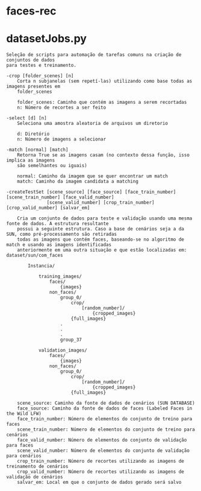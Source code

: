 faces-rec
=========

datasetJobs.py
=============
    Seleção de scripts para automação de tarefas comuns na criação de conjuntos de dados
    para testes e treinamento.

    -crop [folder_scenes] [n]
        Corta n subjanelas (sem repetí-las) utilizando como base todas as imagens presentes em 
        folder_scenes
    
        folder_scenes: Caminho que contém as imagens a serem recortadas
        n: Número de recortes a ser feito

    -select [d] [n]
        Seleciona uma amostra aleatoria de arquivos um diretorio
    
        d: Diretório
        n: Número de imagens a selecionar

    -match [normal] [match]
        Retorna True se as imagens casam (no contexto dessa função, isso implica as imagens
        são semelhantes ou iguais)

        normal: Caminho da imagem que se quer encontrar um match
        match: Caminho da imagem candidata a matching

    -createTestSet [scene_source] [face_source] [face_train_number] [scene_train_number] [face_valid_number] 
                   [scene_valid_number] [crop_train_number] [crop_valid_number] [salvar_em]

        Cria um conjunto de dados para teste e validação usando uma mesma fonte de dados. A estrutura resultante
        possui a seguinte estrutura. Caso a base de cenários seja a da SUN, como pré-processamento são retiradas
        todas as imagens que contém faces, baseando-se no algoritmo de match e usando as imagens identificadas 
        anteriormente em uma outra situação e que estão localizadas em: dataset/sun/com_faces
        
            Instancia/

                training_images/
                    faces/
                        {images}
                    non_faces/
                        group_0/
                            crop/
                                [random_number]/
                                    {cropped_images}
                            {full_images}
                        .
                        .
                        .
                        group_37

                validation_images/
                    faces/
                        {images}
                    non_faces/
                        group_0/
                            crop/
                                [random_number]/
                                    {cropped_images}
                            {full_images}

        scene_source: Caminho da fonte de dados de cenários (SUN DATABASE)
        face_source: Caminho da fonte de dados de faces (Labeled Faces in the Wild LFW)
        face_train_number: Número de elementos do conjunto de treino para faces
        scene_train_number: Número de elementos do conjunto de treino para cenários
        face_valid_number: Número de elementos do conjunto de validação para faces
        scene_valid_number: Número de elementos do conjunto de validação para cenários
        crop_train_number: Número de recortes utilizando as imagens de treinamento de cenários
        crop_valid_number: Número de recortes utilizando as imagens de validação de cenários
        salvar_em: Local em que o conjunto de dados gerado será salvo



